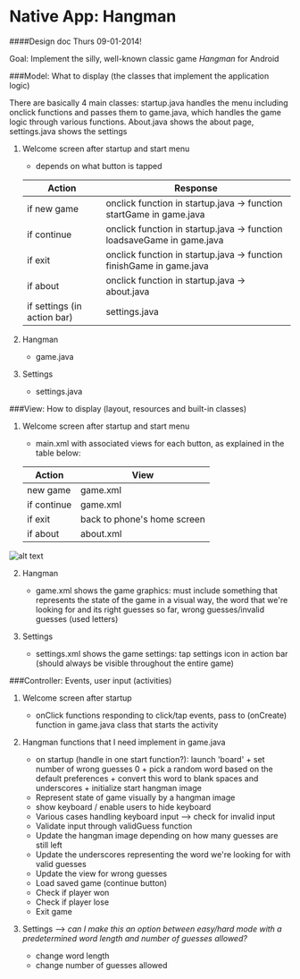 # Native App: Hangman

####Design doc Thurs 09-01-2014!

Goal: Implement the silly, well-known classic game *Hangman* for Android

###Model: What to display (the classes that implement the application logic)

There are basically 4 main classes: startup.java handles the menu including onclick functions and passes them to game.java, which handles the game logic through various functions.
About.java shows the about page, settings.java shows the settings

1. Welcome screen after startup and start menu
	* depends on what button is tapped
	
	| Action | Response |
	| ----------|----------- |
	| if new game | onclick function in startup.java -> function startGame in game.java |
	| if continue | onclick function in startup.java -> function loadsaveGame in game.java |
	| if exit | onclick function in startup.java -> function finishGame in game.java|
	| if about | onclick function in startup.java -> about.java |
	| if settings (in action bar) | settings.java |

 

2. Hangman
	* game.java

3. Settings
	* settings.java

		 
###View: How to display (layout, resources and built-in classes)
1. Welcome screen after startup and start menu
	* main.xml with associated views for each button, as explained in the table below:
	
	| Action | View |
	| -------|----------- |
	| new game| game.xml |
	| if continue| game.xml |
	| if exit| back to phone's home screen|
	| if about| about.xml |

![alt text](https://github.com/marissasieuwerts/Hangman/blob/master/Hangman/doc/screenshot1.png?raw=true "Mockup1")
	
2. Hangman
	* game.xml
	shows the game graphics: must include something that represents the state of the game in a visual way, the word that we're looking for and its right guesses so far, wrong guesses/invalid guesses (used letters)
	
3. Settings
	* settings.xml
	shows the game settings: tap settings icon in action bar (should always be visible throughout the entire game)

###Controller: Events, user input (activities)
1. Welcome screen after startup
	* onClick functions responding to click/tap events, pass to (onCreate) function in game.java class that starts the activity
	
2. Hangman functions that I need implement in game.java
	* on startup (handle in one start function?): launch 'board' + set number of wrong guesses 0  + pick a random word based on the default preferences + convert this word to blank spaces and underscores + initialize start hangman image 
	* Represent state of game visually by a hangman image
	* show keyboard / enable users to hide keyboard
	* Various cases handling keyboard input --> check for invalid input
	* Validate input through validGuess function
	* Update the hangman image depending on how many guesses are still left
	* Update the underscores representing the word we're looking for with valid guesses
	* Update the view for wrong guesses
	* Load saved game (continue button)
	* Check if player won
	* Check if player lose
	* Exit game
	
3. Settings --> *can I make this an option between easy/hard mode with a predetermined word length and number of guesses allowed?*
	* change word length
	* change number of guesses allowed 